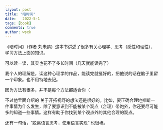 ```yaml
---
layout: post
title: "暗时间"
date:   2022-5-1
tags: [book]
comments: true
author: wsxk
---
```


《暗时间》（作者 刘未鹏）这本书讲述了很多有关心理学、思考（感性和理性）、学习方法上面的知识。

可以读一读，其实也花不了多长时间（几天就能读完了）

我个人的理解是，读这种心理学的作品，能读完就挺好的，把他说的话在脑子里留一个印象。也不用特地去记。

因为方法有很多，并不是每个方法都适合你（

不过他里面介绍的 关于开拓视野的想法还是很好的。比如，要正确合理地推断一件事情为什么发生，除了要意识到不能被某个观点（合理）带跑外，你还要尽可能多的知道一些事情。这样有助于你找到某个观点外的其他合理的观点。

还有一句话，“脱离语言思考，使用语言实现” 也很棒。
